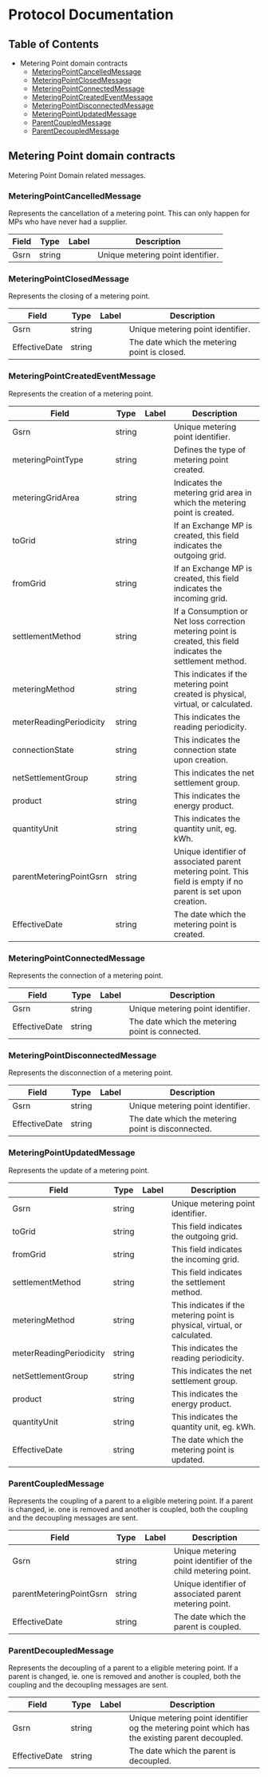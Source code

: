 ﻿# Protocol Documentation

## Table of Contents

- Metering Point domain contracts
    - [MeteringPointCancelledMessage](#.MeteringPointCancelledMessage)
    - [MeteringPointClosedMessage](#.MeteringPointClosedMessage)
    - [MeteringPointConnectedMessage](#.MeteringPointConnectedMessage)
    - [MeteringPointCreatedEventMessage](#.MeteringPointCreatedEventMessage)
    - [MeteringPointDisconnectedMessage](#.MeteringPointDisconnectedMessage)
    - [MeteringPointUpdatedMessage](#.MeteringPointUpdatedMessage)
    - [ParentCoupledMessage](#.ParentCoupledMessage)
    - [ParentDecoupledMessage](#.ParentDecoupledMessage)

## Metering Point domain contracts

Metering Point Domain related messages.

<a name=".MeteringPointCancelledMessage"></a>

### MeteringPointCancelledMessage

Represents the cancellation of a metering point. This can only happen for MPs who have never had a supplier.

| Field | Type | Label | Description |
| ----- | ---- | ----- | ----------- |
| Gsrn | string |  | Unique metering point identifier. |

<a name=".MeteringPointClosedMessage"></a>

### MeteringPointClosedMessage

Represents the closing of a metering point.

| Field | Type | Label | Description |
| ----- | ---- | ----- | ----------- |
| Gsrn | string |  | Unique metering point identifier. |
| EffectiveDate | string |  | The date which the metering point is closed. |

<a name=".MeteringPointCreatedEventMessage"></a>

### MeteringPointCreatedEventMessage

Represents the creation of a metering point.

| Field | Type | Label | Description |
| ----- | ---- | ----- | ----------- |
| Gsrn | string |  | Unique metering point identifier. |
| meteringPointType | string |  | Defines the type of metering point created. |
| meteringGridArea | string |  | Indicates the metering grid area in which the metering point is created. |
| toGrid | string |  | If an Exchange MP is created, this field indicates the outgoing grid. |
| fromGrid | string |  | If an Exchange MP is created, this field indicates the incoming grid. |
| settlementMethod | string |  | If a Consumption or Net loss correction metering point is created, this field indicates the settlement method. |
| meteringMethod | string |  | This indicates if the metering point created is physical, virtual, or calculated. |
| meterReadingPeriodicity | string |  | This indicates the reading periodicity. |
| connectionState | string |  | This indicates the connection state upon creation. |
| netSettlementGroup | string |  | This indicates the net settlement group. |
| product | string |  | This indicates the energy product. |
| quantityUnit | string |  | This indicates the quantity unit, eg. kWh. |
| parentMeteringPointGsrn | string |  | Unique identifier of associated parent metering point. This field is empty if no parent is set upon creation. |
| EffectiveDate | string |  | The date which the metering point is created. |

<a name=".MeteringPointConnectedMessage"></a>

### MeteringPointConnectedMessage

Represents the connection of a metering point.

| Field | Type | Label | Description |
| ----- | ---- | ----- | ----------- |
| Gsrn | string |  | Unique metering point identifier. |
| EffectiveDate | string |  | The date which the metering point is connected. |

<a name=".MeteringPointDisconnectedMessage"></a>

### MeteringPointDisconnectedMessage

Represents the disconnection of a metering point.

| Field | Type | Label | Description |
| ----- | ---- | ----- | ----------- |
| Gsrn | string |  | Unique metering point identifier. |
| EffectiveDate | string |  | The date which the metering point is disconnected. |

<a name=".MeteringPointUpdatedMessage"></a>

### MeteringPointUpdatedMessage
Represents the update of a metering 
point.

| Field | Type | Label | Description |
| ----- | ---- | ----- | ----------- |
| Gsrn | string |  | Unique metering point identifier. |
| toGrid | string |  | This field indicates the outgoing grid. |
| fromGrid | string |  | This field indicates the incoming grid. |
| settlementMethod | string |  | This field indicates the settlement method. |
| meteringMethod | string |  | This indicates if the metering point is physical, virtual, or calculated. |
| meterReadingPeriodicity | string |  | This indicates the reading periodicity. |
| netSettlementGroup | string |  | This indicates the net settlement group. |
| product | string |  | This indicates the energy product. |
| quantityUnit | string |  | This indicates the quantity unit, eg. kWh. |
| EffectiveDate | string |  | The date which the metering point is updated. |

<a name=".ParentCoupledMessage"></a>

### ParentCoupledMessage

Represents the coupling of a parent to a eligible metering point.
If a parent is changed, ie. one is removed and another is coupled, both the coupling and the decoupling messages are sent.


| Field | Type | Label | Description |
| ----- | ---- | ----- | ----------- |
| Gsrn | string |  | Unique metering point identifier of the child metering point. |
| parentMeteringPointGsrn | string |  | Unique identifier of associated parent metering point. |
| EffectiveDate | string |  | The date which the parent is coupled. |

<a name=".ParentDecoupledMessage"></a>

### ParentDecoupledMessage

Represents the decoupling of a parent to a eligible metering point.
If a parent is changed, ie. one is removed and another is coupled, both the coupling and the decoupling messages are sent.

| Field | Type | Label | Description |
| ----- | ---- | ----- | ----------- |
| Gsrn | string |  | Unique metering point identifier og the metering point which has the existing parent decoupled. |
| EffectiveDate | string |  | The date which the parent is decoupled. |
